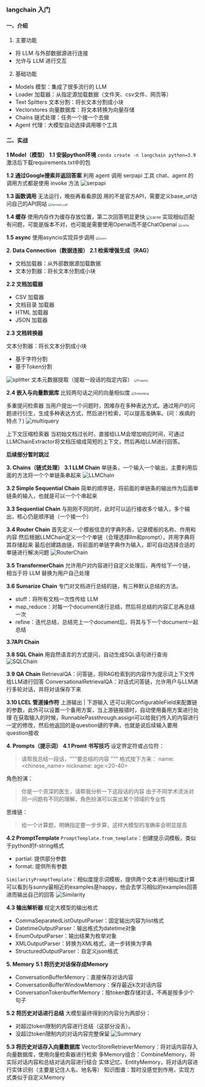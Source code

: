 ### langchain 入门

#### 一、介绍
1. 主要功能
- 将 LLM 与外部数据源进行连接
- 允许与 LLM 进行交互
2. 基础功能
- Models 模型：集成了很多流行的 LLM
- Loader 加载器：从指定源加载数据（文件夹、csv文件、网页等）
- Text Spltters 文本分割：将长文本分割成小块
- Vectorstores 向量数据库：将文本转换为向量存储
- Chains 链式处理：任务一个接一个去做
- Agent 代理：大模型自动选择调用哪个工具

#### 二、实战 
**1 Model（模型）**
**1.1 安装python环境**
`conda create -n langchain python=3.9`
激活后下载requirements.txt中的包

**1.2 通过Google搜索并返回答案**
利用 agent 调用 serpapi 工具
chat、agent 的调用方式都是使用 invoke 方法
![serpapi](images/serpapi.png)

**1.3 函数调用**
无法运行，晚些再看看原因
用的不是官方API，需要定义base_url访问自己的API网站
<img src="images/function_call.png" alt="function_call" style="zoom:50%;" />

**1.4 缓存**
使用内存作为缓存存放位置，第二次回答明显更快
<img src="images/cache1.png" alt="cache" style="zoom:67%;" />
实现相似匹配
有问题，可能是版本不对，也可能是需要使用Openai而不是ChatOpenai
<img src="images/cache2.png" alt="cache" style="zoom:50%;" />

**1.5 async**
使用asyncio实现异步调用
<img src="images/async.png" alt="async" style="zoom:50%;" />

**2. Data Connection（数据连接）**
**2.1 检索增强生成（RAG）**
- 文档加载器：从外部数据源加载数据
- 文本分割器：将长文本分割成小块

**2.2 文档加载器**
- CSV 加载器
- 文档目录 加载器
- HTML 加载器
- JSON 加载器

**2.3 文档转换器**

文本分割器：将长文本分割成小块
- 基于字符分割
- 基于Token分割

![splitter](images/splitter.png)
文本元数据提取（提取一段话的指定内容）
<img src="images/Property.png" alt="Property" style="zoom:50%;" />

**2.4 嵌入与向量数据库**
比较两句话之间的向量相似度
<img src="images/Embedding.png" alt="Embedding" style="zoom:50%;" />

多重提问检索器
当用户提出一个问题时，困难存在多种表达方式。通过用户的问题进行衍生，生成多种表达方式，然后进行检索，可以提高准确率。(问：疾病的特点？)
![multiquery](images/multiquery.png)

上下文压缩检索器
当初始文档过长时，直接给LLM会增加响应时间，可通过LLMChainExtractor将文档压缩成简短的上下文，然后再给LLM进行回答。

**后续部分暂时跳过**

**3. Chains（链式处理）**
**3.1 LLM Chain**
单链条，一个输入一个输出，主要利用后面的方法将一个个单链条串起来
![LLMChain](images/LLMChain.png)

**3.2 Simple Sequential Chain**
简单的顺序链，将前面的单链条的输出作为后面单链条的输入，也就是可以一个个串起来

**3.3 Sequential Chain**
与刚刚不同的时，此时可以运行接收多个输入，多个输出，核心仍是顺序链（一个接一个）

**3.4 Router Chain**
首先定义一个模板信息的字典列表，记录模板的名称、作用和内容
然后根据LLMChain定义一个个单链（合理选择llm和prompt），并用字典将其存储起来
最后创建路由链，将前面的单链字典作为输入，即可自动选择合适的单链进行解决问题
![RouterChain](images/RouterChain.png)

**3.5 TransformerChain**
允许用户对内容进行自定义处理后，再传给下一个链，相当于将 LLM 替换为用户自己处理

**3.6 Sumarize Chain**
专门对文档进行总结的链，有三种默认总结的方法。
- stuff：将所有文档一次性传给 LLM
- map_reduce：对每一个document进行总结，然后将总结的内容汇总再总结一次
- refine：迭代总结，总结完上一个document后，将其与下一个document一起总结

**3.7API Chain**

**3.8 SQL Chain**
用自然语言的方式提问，自动生成SQL语句进行查询
![SQLChain](images/SQLChain.png)

**3.9 QA Chain**
RetrievalQA：问答链，将RAG检索到的内容作为提示词上下文传给LLM进行回答
ConversationalRetrievalQA：对话式问答链，允许用户与LLM进行多轮对话，并将对话保存下来

**3.10 LCEL 管道操作符**
上游输出 | 下游输入
还可以用ConfigurableField来配置链的参数，此外可以设置一个备用方案，当上游链报错时，自动使用备用方案进行处理
在获取输入的时候，RunnablePassthrough.assign可以给我们传入的内容进行一定的修改，然后他返回的是question键的字典，也就是说后续输入要用question接收

**4. Prompts（提示词）**
**4.1 Promt 书写技巧**
设定界定符或占位符：
> 请帮我总结一段话，"""要总结的内容 """
> 格式按下方来：
> name:<chinese_name>
> nickname:<nickname>
> age:<20-40>

角色扮演：
> 你是一个资深的医生，请帮我分析一下这段话的内容
> 由于不同学术流派对同一问题有不同的理解，角色扮演可以突出某个领域的专业性

思维链：
> 给一个计算题，明确指定要一步步算，这样大模型的准确率会明显提高

**4.2 PromptTemplate**
`PromptTemplate.from_template`：创建提示词模板，类似于python的f-string格式
- partial: 提供部分参数
- format: 提供所有参数

`SimilarityPromptTemplate`：相似度提示词模板，提供两个文本进行相似度计算
可以看到与sunny最相近的examples是happy，他会去学习相似的examples回答进而输出自己的回答
![Similarity](images/Similarity.png)

**4.3 输出解析器**
规定大模型的输出格式
- CommaSeparatedListOutputParser：固定输出内容为list格式
- DatetimeOutputParser：输出格式为datetime对象
- EnumOutputParser：输出结果为枚举对象
- XMLOutputParser：转换为XML格式，进一步转换为字典
- StructuredOutputParser：自定义json格式

**5. Memory**
**5.1 将历史对话保存成Memory**
- ConversationBufferMemory：直接保存对话内容
- ConversationBufferWindowMemory：保存最近k次对话内容
- ConversationTokenbufferMemory：按token数存储对话，不再是按多少个句子

**5.2 将历史对话进行总结**
大模型最终得到的内容分为两部分：
- 对超过token限制的内容进行总结（这部分没丢）。
- 没超过token限制内的对话内容完整保留
![Summary](images/Summary.png)


**5.3 将历史对话存入向量数据库**
VectorStoreRetrieverMemory：将对话内容存入向量数据库，使用向量检索器进行检索
多Memory组合：CombineMemory，将实际对话内容和总结对话内容进行结合
实体记忆、EntityMemory，将对话内容进行实体识别（主要是记住人名、地名等）
知识图谱：暂时没感觉到作用，实现方式类似于自定义Memory
